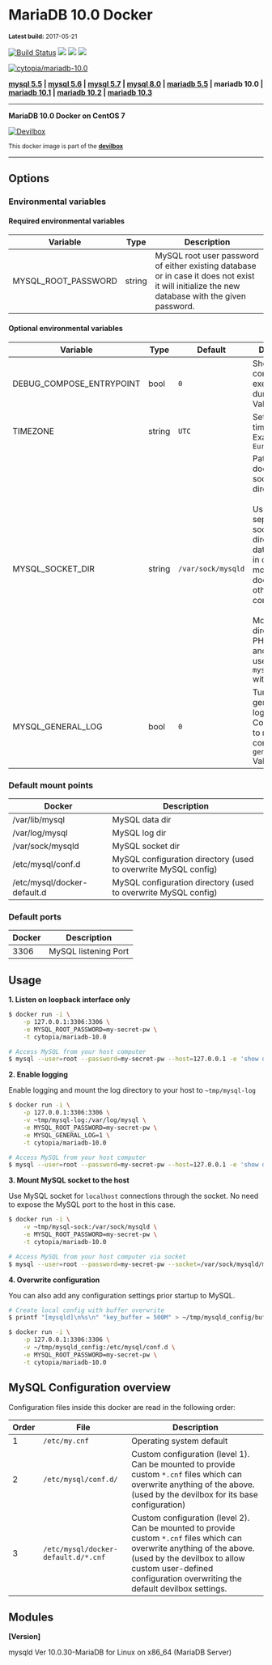 # MariaDB 10.0 Docker

<small>**Latest build:** 2017-05-21</small>

[![Build Status](https://travis-ci.org/cytopia/docker-mariadb-10.0.svg?branch=master)](https://travis-ci.org/cytopia/docker-mariadb-10.0) [![](https://images.microbadger.com/badges/version/cytopia/mariadb-10.0.svg)](https://microbadger.com/images/cytopia/mariadb-10.0 "mariadb-10.0") [![](https://images.microbadger.com/badges/image/cytopia/mariadb-10.0.svg)](https://microbadger.com/images/cytopia/mariadb-10.0 "mariadb-10.0") [![](https://images.microbadger.com/badges/license/cytopia/mariadb-10.0.svg)](https://microbadger.com/images/cytopia/mariadb-10.0 "mariadb-10.0")

[![cytopia/mariadb-10.0](http://dockeri.co/image/cytopia/mariadb-10.0)](https://hub.docker.com/r/cytopia/mariadb-10.0/)

**[mysql 5.5](https://github.com/cytopia/docker-mysql-5.5) | [mysql 5.6](https://github.com/cytopia/docker-mysql-5.6) | [mysql 5.7](https://github.com/cytopia/docker-mysql-5.7) | [mysql 8.0](https://github.com/cytopia/docker-mysql-8.0) | [mariadb 5.5](https://github.com/cytopia/docker-mariadb-5.5) | mariadb 10.0 | [mariadb 10.1](https://github.com/cytopia/docker-mariadb-10.1) | [mariadb 10.2](https://github.com/cytopia/docker-mariadb-10.2) | [mariadb 10.3](https://github.com/cytopia/docker-mariadb-10.3)**

----

**MariaDB 10.0 Docker on CentOS 7**

[![Devilbox](https://raw.githubusercontent.com/cytopia/devilbox/master/.devilbox/www/htdocs/assets/img/devilbox_80.png)](https://github.com/cytopia/devilbox)

<sub>This docker image is part of the **[devilbox](https://github.com/cytopia/devilbox)**</sub>

----

## Options

### Environmental variables

#### Required environmental variables

| Variable | Type | Description |
|----------|------|-------------|
| MYSQL_ROOT_PASSWORD | string | MySQL root user password of either existing database or in case it does not exist it will initialize the new database with the given password. |

#### Optional environmental variables

| Variable | Type | Default | Description |
|----------|------|---------|-------------|
| DEBUG_COMPOSE_ENTRYPOINT | bool | `0` | Show shell commands executed during start.<br/>Value: `0` or `1` |
| TIMEZONE | string | `UTC` | Set docker OS timezone.<br/>Example: `Europe/Berlin` |
| MYSQL_SOCKET_DIR | string | `/var/sock/mysqld` | Path inside the docker to the socket directory.<br/><br/>Used to separate socket directory from data directory in order to mount it to the docker host or other docker containers.<br/><br/>Mount this directory to a PHP container and be able to use `mysqli_connect` with `localhost`. |
| MYSQL_GENERAL_LOG | bool | `0` | Turn on or off general logging<br/>Corresponds to mysql config: `general-log`<br/>Value: `0` or `1` |

### Default mount points

| Docker | Description |
|--------|-------------|
| /var/lib/mysql | MySQL data dir |
| /var/log/mysql | MySQL log dir |
| /var/sock/mysqld | MySQL socket dir |
| /etc/mysql/conf.d | MySQL configuration directory (used to overwrite MySQL config) |
| /etc/mysql/docker-default.d | MySQL configuration directory (used to overwrite MySQL config) |

### Default ports

| Docker | Description |
|--------|-------------|
| 3306   | MySQL listening Port |

## Usage

**1. Listen on loopback interface only**

```bash
$ docker run -i \
    -p 127.0.0.1:3306:3306 \
    -e MYSQL_ROOT_PASSWORD=my-secret-pw \
    -t cytopia/mariadb-10.0

# Access MySQL from your host computer
$ mysql --user=root --password=my-secret-pw --host=127.0.0.1 -e 'show databases;'
```

**2. Enable logging**

Enable logging and mount the log directory to your host to `~tmp/mysql-log`
```bash
$ docker run -i \
    -p 127.0.0.1:3306:3306 \
    -v ~tmp/mysql-log:/var/log/mysql \
    -e MYSQL_ROOT_PASSWORD=my-secret-pw \
    -e MYSQL_GENERAL_LOG=1 \
    -t cytopia/mariadb-10.0

# Access MySQL from your host computer
$ mysql --user=root --password=my-secret-pw --host=127.0.0.1 -e 'show databases;'
```

**3. Mount MySQL socket to the host**

Use MySQL socket for `localhost` connections through the socket. No need to expose the MySQL port to the host in this case.
```bash
$ docker run -i \
    -v ~tmp/mysql-sock:/var/sock/mysqld \
    -e MYSQL_ROOT_PASSWORD=my-secret-pw \
    -t cytopia/mariadb-10.0

# Access MySQL from your host computer via socket
$ mysql --user=root --password=my-secret-pw --socket=/var/sock/mysqld/mysqld.sock -e 'show databases;'
```

**4. Overwrite configuration**

You can also add any configuration settings prior startup to MySQL.
```bash
# Create local config with buffer overwrite
$ printf "[mysqld]\n%s\n" "key_buffer = 500M" > ~/tmp/mysqld_config/buffer.cnf

$ docker run -i \
    -p 127.0.0.1:3306:3306 \
    -v ~/tmp/mysqld_config:/etc/mysql/conf.d \
    -e MYSQL_ROOT_PASSWORD=my-secret-pw \
    -t cytopia/mariadb-10.0
```

## MySQL Configuration overview

Configuration files inside this docker are read in the following order:

| Order | File | Description |
|-------|------|-------------|
| 1     | `/etc/my.cnf` | Operating system default |
| 2     | `/etc/mysql/conf.d/` | Custom configuration (level 1). Can be mounted to provide custom `*.cnf` files which can overwrite anything of the above. (used by the devilbox for its base configuration) |
| 3     | `/etc/mysql/docker-default.d/*.cnf` | Custom configuration (level 2). Can be mounted to provide custom `*.cnf` files which can overwrite anything of the above. (used by the devilbox to allow custom user-defined configuration overwriting the default devilbox settings. |


## Modules

**[Version]**

mysqld  Ver 10.0.30-MariaDB for Linux on x86_64 (MariaDB Server)
